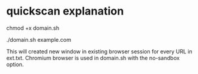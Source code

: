 # quickscan explanation

chmod +x domain.sh


./domain.sh example.com


This will created new window in existing browser session for every URL in ext.txt.
Chromium browser is used in domain.sh with the no-sandbox option.
